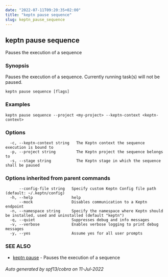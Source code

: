 ```yaml
---
date: "2022-07-11T09:20:35+02:00"
title: "keptn pause sequence"
slug: keptn_pause_sequence
---
```

## keptn pause sequence

Pauses the execution of a sequence

### Synopsis

Pauses the execution of a sequence. Currently running task(s) will not be paused.

```
keptn pause sequence [flags]
```

### Examples

```
keptn pause sequence --project <my-project> --keptn-context <keptn-context>
```

### Options

```
  -c, --keptn-context string   The Keptn context the sequence execution is bound to
  -p, --project string         The Keptn project the sequence belongs to
  -s, --stage string           The Keptn stage in which the sequence shall be paused
```

### Options inherited from parent commands

```
      --config-file string   Specify custom Keptn Config file path (default: ~/.keptn/config)
  -h, --help                 help
      --mock                 Disables communication to a Keptn endpoint
  -n, --namespace string     Specify the namespace where Keptn should be installed, used and uninstalled (default "keptn")
  -q, --quiet                Suppresses debug and info messages
  -v, --verbose              Enables verbose logging to print debug messages
  -y, --yes                  Assume yes for all user prompts
```

### SEE ALSO

* [keptn pause](../keptn_pause/)	 - Pauses the execution of a sequence

###### Auto generated by spf13/cobra on 11-Jul-2022
